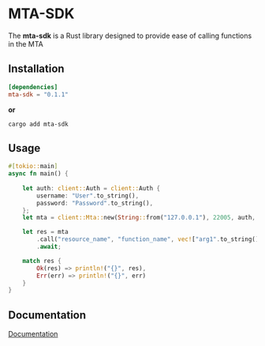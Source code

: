 
# MTA-SDK

The **mta-sdk** is a Rust library designed to provide ease of calling functions in the MTA


## Installation

```toml
[dependencies]
mta-sdk = "0.1.1"
```

**or** 

```cargo
cargo add mta-sdk
```
    
## Usage

```rust
#[tokio::main]
async fn main() {
    
    let auth: client::Auth = client::Auth {
        username: "User".to_string(),
        password: "Password".to_string(),
    };
    let mta = client::Mta::new(String::from("127.0.0.1"), 22005, auth, true);

    let res = mta
        .call("resource_name", "function_name", vec!["arg1".to_string(), "arg2".to_string()])
        .await;

    match res {
        Ok(res) => println!("{}", res),
        Err(err) => println!("{}", err)
    }
}
```

## Documentation

[Documentation](https://crates.io/crates/mtasa_sdk)

